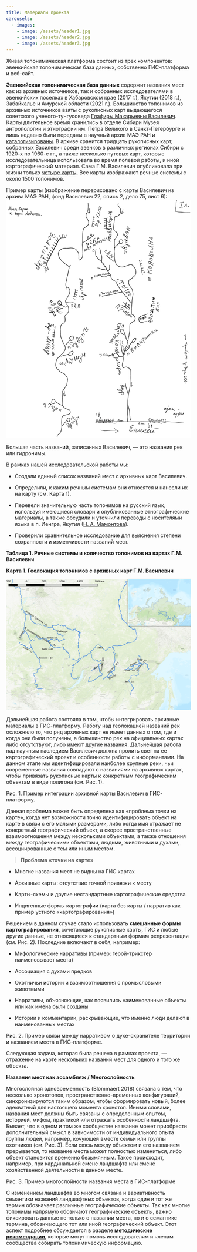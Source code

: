 ```yaml
---
title: Материалы проекта
carousels:
  - images: 
    - image: /assets/header1.jpg
    - image: /assets/header2.jpg
    - image: /assets/header3.jpg
---
```


Живая топонимическая платформа состоит из трех компонентов: эвенкийская топонимическая база данных, собственно ГИС-платформа и веб-сайт.

**Эвенкийская топонимическая база данных** содержит названия мест как из архивных источников, так и собранных исследователями в эвенкийских поселках в Хабаровском крае (2017 г.), Якутии (2018 г.), Забайкалье и Амурской области (2021 г.). Большинство топонимов из архивных источников взяты с рукописных карт выдающегося советского ученого-тунгусоведа [Глафиры Макарьевны Василевич](https://ru.wikipedia.org/wiki/Василевич,_Глафира_Макарьевна). Карты длительное время хранились в отделе Сибири Музея антропологии и этнографии им. Петра Великого в Санкт-Петербурге и лишь недавно были переданы в научный архив МАЭ РАН и [каталогизированы](https://www.kunstkamera.ru/museums_structure/nauchnyj_arhiv_mae). В архиве хранится тридцать рукописных карт, собранных Василевич среди эвенков в различных регионах Сибири с 1920-х по 1960-е гг., а также несколько путевых карт, которые исследовательница использовала во время полевой работы, и иной картографический материал. Сама Г.М. Василевич опубликовала при жизни только [четыре карты](https://www.evenkiteka.ru/stellages/ethnography/drevneyshie-geograficheskie-predstavleniya-evenkov-i-risunki-kart/). Все карты изображают речные системы с около 1500 топонимов.

Пример карты (изображение перерисовано с карты Василевич из архива МАЭ РАН, фонд Василевич 22, опись 2, дело 75, лист 6):![](/assets/MAP_6302_redraw_toches.png)

Большая часть названий, записанных Василевич, — это названия рек или гидронимы.

В рамках нашей исследовательской работы мы:

*   Создали единый список названий мест с архивных карт Василевич.
    
*   Определили, к каким речным системам они относятся и нанесли их на карту (см. Карта 1).
    
*   Перевели значительную часть топонимов на русский язык, используя имеющиеся словари и опубликованные этнографические материалы, а также обсудили и уточнили переводы с носителями языка в п. Иенгра, Якутия ([Н. А. Мамонтова](/team/nadezhda_mamontova/)).
    
*   Проверили сравнительное исследование для выяснения степени сохранности и изменчивости названий мест.
    

**Таблица 1. Речные системы и количество топонимов на картах Г.М. Василевич**

**Карта 1. Геолокация топонимов с архивных карт Г.М. Василевич**

![](/assets/geolocation-vasilevich-1.png)

Дальнейшая работа состояла в том, чтобы интегрировать архивные материалы в ГИС-платформу. Работу над геолокацией названий рек осложняло то, что ряд архивных карт не имеет данных о том, где и когда они были получены, а большинство рек на официальных картах либо отсутствуют, либо имеют другие названия. Дальнейшая работа над научным наследием Василевич должна пролить свет на ее картографический проект и особенности работы с информантами. На данном этапе мы идентифицировали наиболее крупные реки, чьи современные названия совпадают с названиями на архивных картах, чтобы привязать рукописные карты к конкретным географическим объектам в виде полигона (см. Рис. 1).

Рис. 1. Пример интеграции архивной карты Василевич в ГИС-платформу.

Данная проблема может быть определена как «проблема точки на карте», когда нет возможности точно идентифицировать объект на карте в связи с его малыми размерами, либо когда имя отражает не конкретный географический объект, а скорее пространственные взаимоотношения между несколькими объектами, а также отношения между географическими объектами, людьми, животными и духами, ассоциированные с тем или иным местом.

> **Проблема «точки на карте»**

*   Многие названия мест не видны на ГИС картах
    
*   Архивные карты: отсутствие точной привязки к месту
    
*   Карты-схемы и другие нестандартные картографические средства
    
*   Индигенные формы картографии (карта без карты / нарратив как пример устного «картографирования»)
    

Решением в данном случае стало использовать **смешанные формы картографирования**, сочетающие рукописные карты, ГИС и любые другие данные, не относящиеся к стандартным формам репрезентации (см. Рис. 2). Последние включают в себя, например:

*   Мифологические нарративы (пример: герой-трикстер наименовывает места)
    
*   Ассоциация с духами предков
    
*   Охотничьи истории и взаимоотношения с промысловыми животными
    
*   Нарративы, объясняющие, как появились наименованные объекты или как имена были созданы
    
*   Истории и комментарии, раскрывающие, что именно люди делают в наименованных местах
    

Рис. 2. Пример связи между нарративом о духе-охранителе территории и названием места в ГИС-платформе.

Следующая задача, которая была решена в рамках проекта, — отражение на карте нескольких названий мест для одного и того же объекта.

**Названия мест как ассамбляж / Многослойность**

Многослойная одновременность (Blommaert 2018) связана с  тем, что несколько хронотопов, пространственно-временных конфигураций, синхронизируются таким образом, чтобы сформировать новый, более адекватный для настоящего момента хронотоп. Иными словами, названия мест должны быть связаны с определенным опытом, историей, мифом, практикой или отражать особенности ландшафта. Бывает, что в одном и том же сообществе название может приобрести дополнительный смысл в зависимости от индивидуального опыта группы людей, например, кочующей вместе семьи или группы охотников (см. Рис. 3). Если связь между объектом и его названием прерывается, то название места может полностью измениться, либо объект становится временно безымянным. Такое происходит, например, при кардинальной смене ландшафта или смене хозяйственной деятельности в данном месте.

Рис. 3. Пример многослойности названия места в ГИС-платформе

С изменением ландшафта во многом связана и вариативность семантики названий ландшафтных объектов, когда один и тот же термин обозначает различные географические объекты. Так как многие топонимы напрямую обознчают географические объекты, важно фиксировать данные не только о названии места, но и о семантике термина, обознчающего тот или иной географический объект. Этот аспект подробнее обсуждается в разделе [**методические рекомендации**](/o-proekte/kak-sobirat-nazvaniya-mest/), которые могут помочь исследователям и членам сообщества собирать топонимическую информацию.

